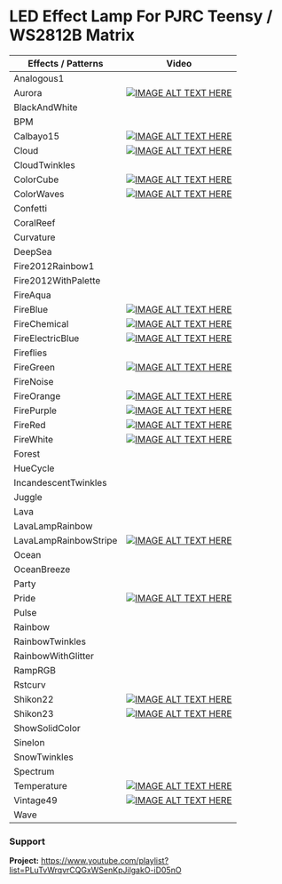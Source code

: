 # LED Effect Lamp For PJRC Teensy / WS2812B Matrix

| Effects / Patterns    	| Video                              	|
|-----------------------	|----------------------------------------	|
| Analogous1            	|                                        	|
| Aurora                	| [![IMAGE ALT TEXT HERE](https://img.youtube.com/vi/tznZ2VO32Hc/0.jpg)](https://www.youtube.com/watch?v=tznZ2VO32Hc) |
| BlackAndWhite         	|                                        	|
| BPM                   	|                                        	|
| Calbayo15             	| [![IMAGE ALT TEXT HERE](https://img.youtube.com/vi/0qThDWDu8_c/0.jpg)](https://www.youtube.com/watch?v=0qThDWDu8_c) |
| Cloud                 	| [![IMAGE ALT TEXT HERE](https://img.youtube.com/vi/uMpSQnTU4QM/0.jpg)](https://www.youtube.com/watch?v=uMpSQnTU4QM) |
| CloudTwinkles         	|                                        	|
| ColorCube             	| [![IMAGE ALT TEXT HERE](https://img.youtube.com/vi/-7qV2Bu8YpM/0.jpg)](https://www.youtube.com/watch?v=-7qV2Bu8YpM) |
| ColorWaves            	| [![IMAGE ALT TEXT HERE](https://img.youtube.com/vi/lAgImssP0hc/0.jpg)](https://www.youtube.com/watch?v=lAgImssP0hc) |
| Confetti              	|                                        	|
| CoralReef             	|                                        	|
| Curvature             	|                                        	|
| DeepSea               	|   |
| Fire2012Rainbow1      	|   |
| Fire2012WithPalette   	|                                        	|
| FireAqua              	|                                        	|
| FireBlue              	| [![IMAGE ALT TEXT HERE](https://img.youtube.com/vi/bMxSjyPFbNc/0.jpg)](https://www.youtube.com/watch?v=bMxSjyPFbNc) |
| FireChemical          	| [![IMAGE ALT TEXT HERE](https://img.youtube.com/vi/K4hKP4ozJ5w/0.jpg)](https://www.youtube.com/watch?v=K4hKP4ozJ5w) |
| FireElectricBlue      	| [![IMAGE ALT TEXT HERE](https://img.youtube.com/vi/nL_Dz0n3Nng/0.jpg)](https://www.youtube.com/watch?v=nL_Dz0n3Nng) |
| Fireflies             	|                                        	|
| FireGreen             	| [![IMAGE ALT TEXT HERE](https://img.youtube.com/vi/psM2U7L5JMU/0.jpg)](https://www.youtube.com/watch?v=psM2U7L5JMU) |
| FireNoise             	|                                        	|
| FireOrange            	| [![IMAGE ALT TEXT HERE](https://img.youtube.com/vi/jMiIILJbq-4/0.jpg)](https://www.youtube.com/watch?v=jMiIILJbq-4) |
| FirePurple            	| [![IMAGE ALT TEXT HERE](https://img.youtube.com/vi/7VXlMrUlCOM/0.jpg)](https://www.youtube.com/watch?v=7VXlMrUlCOM) |
| FireRed               	| [![IMAGE ALT TEXT HERE](https://img.youtube.com/vi/r67FtGZvrxc/0.jpg)](https://www.youtube.com/watch?v=r67FtGZvrxc) |
| FireWhite             	| [![IMAGE ALT TEXT HERE](https://img.youtube.com/vi/Ep6ztWYFsqQ/0.jpg)](https://www.youtube.com/watch?v=Ep6ztWYFsqQ) |
| Forest                	|                                        	|
| HueCycle              	|                                        	|
| IncandescentTwinkles  	|                                        	|
| Juggle                	|                                        	|
| Lava                  	|                                        	|
| LavaLampRainbow       	|                                        	|
| LavaLampRainbowStripe 	| [![IMAGE ALT TEXT HERE](https://img.youtube.com/vi/IDTf_ww0sjU/0.jpg)](https://www.youtube.com/watch?v=IDTf_ww0sjU) |
| Ocean                 	|                                        	|
| OceanBreeze           	|                                        	|
| Party                 	|   |
| Pride                 	| [![IMAGE ALT TEXT HERE](https://img.youtube.com/vi/uN1UlFU359A/0.jpg)](https://www.youtube.com/watch?v=uN1UlFU359A) |
| Pulse                 	|                                        	|
| Rainbow               	|                                        	|
| RainbowTwinkles       	|                                        	|
| RainbowWithGlitter    	|                                        	|
| RampRGB               	|   |
| Rstcurv               	|                                        	|
| Shikon22              	| [![IMAGE ALT TEXT HERE](https://img.youtube.com/vi/PNE2V_ilvOU/0.jpg)](https://www.youtube.com/watch?v=PNE2V_ilvOU) |
| Shikon23              	| [![IMAGE ALT TEXT HERE](https://img.youtube.com/vi/TZnlH3zCKJE/0.jpg)](https://www.youtube.com/watch?v=TZnlH3zCKJE) |
| ShowSolidColor        	|                                        	|
| Sinelon               	|                                        	|
| SnowTwinkles          	|                                        	|
| Spectrum              	|                                        	|
| Temperature           	| [![IMAGE ALT TEXT HERE](https://img.youtube.com/vi/fYSNUV5vxx8/0.jpg)](https://www.youtube.com/watch?v=fYSNUV5vxx8) |
| Vintage49             	| [![IMAGE ALT TEXT HERE](https://img.youtube.com/vi/AZHug3wS_kM/0.jpg)](https://www.youtube.com/watch?v=AZHug3wS_kM) |
| Wave                  	|                                        	|

### Support
**Project:** https://www.youtube.com/playlist?list=PLuTvWrqvrCQGxWSenKpJilgakO-iD05nO

